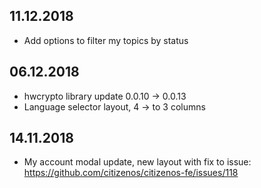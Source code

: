 ## 11.12.2018

* Add options to filter my topics by status

## 06.12.2018

* hwcrypto library update 0.0.10 -> 0.0.13
* Language selector layout, 4 -> to 3 columns

## 14.11.2018

* My account modal update, new layout with fix to issue: https://github.com/citizenos/citizenos-fe/issues/118
